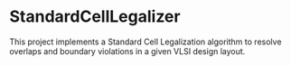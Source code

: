 # StandardCellLegalizer
This project implements a Standard Cell Legalization algorithm to resolve overlaps and boundary violations in a given VLSI design layout.
